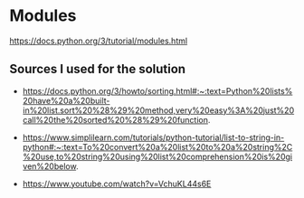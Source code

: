 # Modules

https://docs.python.org/3/tutorial/modules.html

## Sources I used for the solution

- https://docs.python.org/3/howto/sorting.html#:~:text=Python%20lists%20have%20a%20built-in%20list.sort%20%28%29%20method,very%20easy%3A%20just%20call%20the%20sorted%20%28%29%20function.

- https://www.simplilearn.com/tutorials/python-tutorial/list-to-string-in-python#:~:text=To%20convert%20a%20list%20to%20a%20string%2C%20use,to%20string%20using%20list%20comprehension%20is%20given%20below.

- https://www.youtube.com/watch?v=VchuKL44s6E
